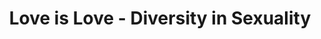---
layout: post
type: episode
title: Love is Love - Diversity in Sexuality
epnumber: 26
section: 0
description: How much contact have you had with the LGBTQ+ community? William and Steve talk about their experiences and compare their views. It is important to become educated on this topic so as to avoid and confront marginalisation and persecution. Humanity is slowly opening up to integrating world views that make room for non-heterosexual persons. But there is still plenty of room for improvement and learning how such aspects of sexuality make up our individual and societal identity.
image: /images/banners/ep26banner.jpg
audio: s1!cc756
video: Ep26-Love-Is-Love
transcript: 0
speakers: [Steven Guscott, William Blacoe]
categories: [sexuality, lgbtq]
tags: []
comments: true
---